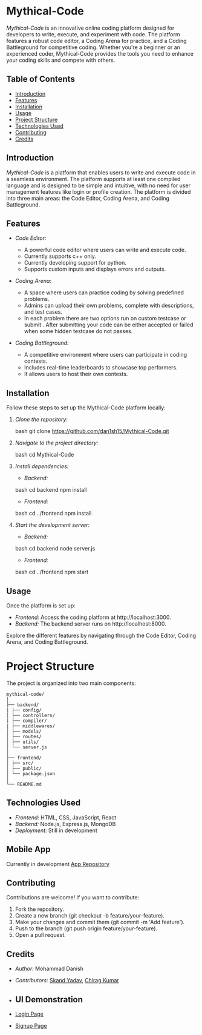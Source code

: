 # Mythical-Code

*Mythical-Code* is an innovative online coding platform designed for developers to write, execute, and experiment with code. The platform features a robust code editor, a Coding Arena for practice, and a Coding Battleground for competitive coding. Whether you're a beginner or an experienced coder, Mythical-Code provides the tools you need to enhance your coding skills and compete with others.

## Table of Contents
- [Introduction](#introduction)
- [Features](#features)
- [Installation](#installation)
- [Usage](#usage)
- [Project Structure](#project-structure)
- [Technologies Used](#technologies-used)
- [Contributing](#contributing)
- [Credits](#credits)

## Introduction

*Mythical-Code* is a platform that enables users to write and execute code in a seamless environment. The platform supports at least one compiled language and is designed to be simple and intuitive, with no need for user management features like login or profile creation. The platform is divided into three main areas: the Code Editor, Coding Arena, and Coding Battleground.

## Features

- *Code Editor:*
  - A powerful code editor where users can write and execute code.
  - Currently supports c++ only.
  - Currently developing support for python.
  - Supports custom inputs and displays errors and outputs.

- *Coding Arena:*
  - A space where users can practice coding by solving predefined problems.
  - Admins can upload their own problems, complete with descriptions, and test cases.
  - In each problem there are two options  run on custom testcase  or submit . After submitting your code can be either accepted or failed when some hidden testcase do not passes.

- *Coding Battleground:*
  - A competitive environment where users can participate in coding contests.
  - Includes real-time leaderboards to showcase top performers.
  - It allows users to host their own contests.

## Installation

Follow these steps to set up the Mythical-Code platform locally:

1. *Clone the repository:*

    bash
    git clone https://github.com/dan1sh15/Mythical-Code.git
    

2. *Navigate to the project directory:*

    bash
    cd Mythical-Code
    

3. *Install dependencies:*

    - *Backend:*

    bash
    cd backend
    npm install
    

    - *Frontend:*

    bash
    cd ../frontend
    npm install
    

4. *Start the development server:*

    - *Backend:*

    bash
    cd backend
    node server.js
    

    - *Frontend:*

    bash
    cd ../frontend
    npm start
    

## Usage

Once the platform is set up:

- *Frontend:* Access the coding platform at http://localhost:3000.
- *Backend:* The backend server runs on http://localhost:8000.

Explore the different features by navigating through the Code Editor, Coding Arena, and Coding Battleground.

# Project Structure

The project is organized into two main components:
```
mythical-code/
│
├── backend/
| ├── config/
│ ├── controllers/
| ├── compiler/
| ├── middlewares/
│ ├── models/
│ ├── routes/
│ ├── utils/
│ └── server.js
│
├── frontend/
│ ├── src/
│ ├── public/
│ └── package.json
│
└── README.md
```

## Technologies Used

- *Frontend:* HTML, CSS, JavaScript, React
- *Backend:* Node.js, Express.js, MongoDB
- *Deployment:* Still in development

## Mobile App

Currently in development
[App Repository](https://github.com/Chirag-kumar-singh/Mythical-Code-Mobile-App)

## Contributing

Contributions are welcome! If you want to contribute:

1. Fork the repository.
2. Create a new branch (git checkout -b feature/your-feature).
3. Make your changes and commit them (git commit -m 'Add feature').
4. Push to the branch (git push origin feature/your-feature).
5. Open a pull request.



## Credits

- *Author:* Mohammad Danish
- *Contributors:* [Skand Yadav](https://github.com/skand1883), [Chirag Kumar](https://github.com/Chirag-kumar-singh)

- ## UI Demonstration
- [Login Page](https://github.com/user-attachments/assets/b5b17457-668d-475d-afb8-30a34ae2b1b6)

- [Signup Page](https://github.com/user-attachments/assets/60185857-98e3-4b48-bcd3-9662103805fc)
